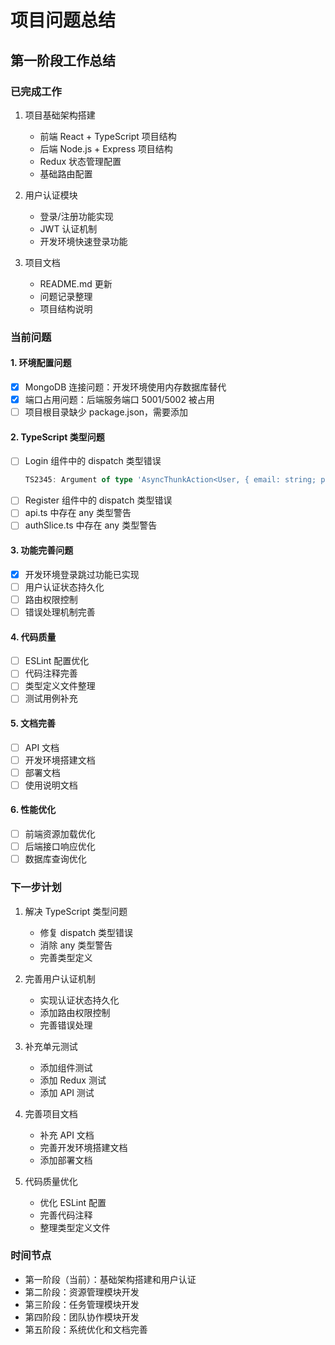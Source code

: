 # 项目问题总结

## 第一阶段工作总结

### 已完成工作
1. 项目基础架构搭建
   - 前端 React + TypeScript 项目结构
   - 后端 Node.js + Express 项目结构
   - Redux 状态管理配置
   - 基础路由配置

2. 用户认证模块
   - 登录/注册功能实现
   - JWT 认证机制
   - 开发环境快速登录功能

3. 项目文档
   - README.md 更新
   - 问题记录整理
   - 项目结构说明

### 当前问题

#### 1. 环境配置问题
- [x] MongoDB 连接问题：开发环境使用内存数据库替代
- [x] 端口占用问题：后端服务端口 5001/5002 被占用
- [ ] 项目根目录缺少 package.json，需要添加

#### 2. TypeScript 类型问题
- [ ] Login 组件中的 dispatch 类型错误
  ```typescript
  TS2345: Argument of type 'AsyncThunkAction<User, { email: string; password: string; }, AsyncThunkConfig>' is not assignable to parameter of type 'UnknownAction'
  ```
- [ ] Register 组件中的 dispatch 类型错误
- [ ] api.ts 中存在 any 类型警告
- [ ] authSlice.ts 中存在 any 类型警告

#### 3. 功能完善问题
- [x] 开发环境登录跳过功能已实现
- [ ] 用户认证状态持久化
- [ ] 路由权限控制
- [ ] 错误处理机制完善

#### 4. 代码质量
- [ ] ESLint 配置优化
- [ ] 代码注释完善
- [ ] 类型定义文件整理
- [ ] 测试用例补充

#### 5. 文档完善
- [ ] API 文档
- [ ] 开发环境搭建文档
- [ ] 部署文档
- [ ] 使用说明文档

#### 6. 性能优化
- [ ] 前端资源加载优化
- [ ] 后端接口响应优化
- [ ] 数据库查询优化

### 下一步计划
1. 解决 TypeScript 类型问题
   - 修复 dispatch 类型错误
   - 消除 any 类型警告
   - 完善类型定义

2. 完善用户认证机制
   - 实现认证状态持久化
   - 添加路由权限控制
   - 完善错误处理

3. 补充单元测试
   - 添加组件测试
   - 添加 Redux 测试
   - 添加 API 测试

4. 完善项目文档
   - 补充 API 文档
   - 完善开发环境搭建文档
   - 添加部署文档

5. 代码质量优化
   - 优化 ESLint 配置
   - 完善代码注释
   - 整理类型定义文件

### 时间节点
- 第一阶段（当前）：基础架构搭建和用户认证
- 第二阶段：资源管理模块开发
- 第三阶段：任务管理模块开发
- 第四阶段：团队协作模块开发
- 第五阶段：系统优化和文档完善 